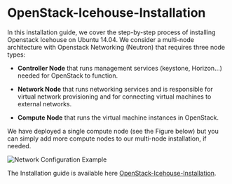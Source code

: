 OpenStack-Icehouse-Installation
===============================

In this installation guide, we cover the step-by-step process of installing Openstack Icehouse on Ubuntu 14.04.  We consider a multi-node architecture with Openstack Networking (Neutron) that requires three node types: 

+ **Controller Node** that runs management services (keystone, Horizon…) needed for OpenStack to function.

+ **Network Node** that runs networking services and is responsible for virtual network provisioning  and for connecting virtual machines to external networks.

+ **Compute Node** that runs the virtual machine instances in OpenStack. 

We have deployed a single compute node (see the Figure below) but you can simply add more compute nodes to our multi-node installation, if needed.  


![Network Configuration Example](https://raw.githubusercontent.com/ChaimaGhribi/OpenStack-Icehouse-Installation/master/images/network-topo.jpg)

The Installation guide is available here [OpenStack-Icehouse-Installation](https://github.com/ChaimaGhribi/OpenStack-Icehouse-Installation/blob/master/OpenStack-Icehouse-Installation.rst).
